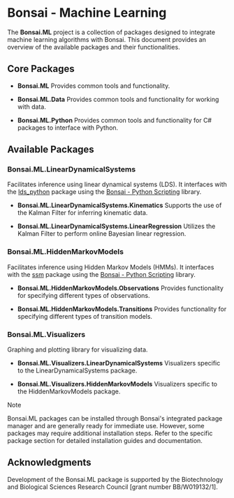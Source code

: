 # Bonsai - Machine Learning

The **Bonsai.ML** project is a collection of packages designed to integrate machine learning algorithms with Bonsai. This document provides an overview of the available packages and their functionalities.

## Core Packages

- **Bonsai.ML**
    Provides common tools and functionality.

- **Bonsai.ML.Data**
    Provides common tools and functionality for working with data.

- **Bonsai.ML.Python**
    Provides common tools and functionality for C# packages to interface with Python.

## Available Packages

### Bonsai.ML.LinearDynamicalSystems 
Facilitates inference using linear dynamical systems (LDS). It interfaces with the [lds_python](https://github.com/joacorapela/lds_python) package using the [Bonsai - Python Scripting](https://github.com/bonsai-rx/python-scripting) library.

- **Bonsai.ML.LinearDynamicalSystems.Kinematics**
    Supports the use of the Kalman Filter for inferring kinematic data.

- **Bonsai.ML.LinearDynamicalSystems.LinearRegression** 
    Utilizes the Kalman Filter to perform online Bayesian linear regression.

### Bonsai.ML.HiddenMarkovModels
Facilitates inference using Hidden Markov Models (HMMs). It interfaces with the [ssm](https://github.com/lindermanlab/ssm) package using the [Bonsai - Python Scripting](https://github.com/bonsai-rx/python-scripting) library.

- **Bonsai.ML.HiddenMarkovModels.Observations**
    Provides functionality for specifying different types of observations.

- **Bonsai.ML.HiddenMarkovModels.Transitions**
    Provides functionality for specifying different types of transition models.
  
### Bonsai.ML.Visualizers
Graphing and plotting library for visualizing data.

- **Bonsai.ML.Visualizers.LinearDynamicalSystems**
    Visualizers specific to the LinearDynamicalSystems package.

- **Bonsai.ML.Visualizers.HiddenMarkovModels**
    Visualizers specific to the HiddenMarkovModels package.

> [!NOTE]
> Bonsai.ML packages can be installed through Bonsai's integrated package manager and are generally ready for immediate use. However, some packages may require additional installation steps. Refer to the specific package section for detailed installation guides and documentation.

## Acknowledgments

Development of the Bonsai.ML package is supported by the Biotechnology and Biological Sciences Research Council [grant number BB/W019132/1].